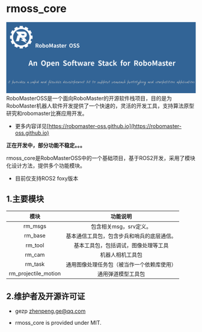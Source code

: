 # rmoss_core

![](rmoss_bg.png)
RoboMasterOSS是一个面向RoboMaster的开源软件栈项目，目的是为RoboMaster机器人软件开发提供了一个快速的，灵活的开发工具，支持算法原型研究和robomaster比赛应用开发。

* 更多内容详见[https://robomaster-oss.github.io](https://robomaster-oss.github.io)

**正在开发中，部分功能不稳定。。。**

rmoss_core是RoboMasterOSS中的一个基础项目，基于ROS2开发，采用了模块化设计方法，提供多个功能模块。

* 目前仅支持ROS2 foxy版本

## 1.主要模块

|         模块         |                  功能说明                  |
| :------------------: | :----------------------------------------: |
|       rm_msgs        |           包含相关msg，srv定义。           |
|       rm_base        | 基本通信工具包，包含步兵和哨兵的底层通信。 |
|       rm_tool        |    基本工具包，包括调试，图像处理等工具    |
|        rm_cam        |              机器人相机工具包              |
|       rm_task        | 通用图像处理任务包（被当作一个依赖库使用） |
| rm_projectile_motion |             通用弹道模型工具包             |

## 2.维护者及开源许可证

* gezp zhenpeng.ge@qq.com

* rmoss_core is provided under MIT.